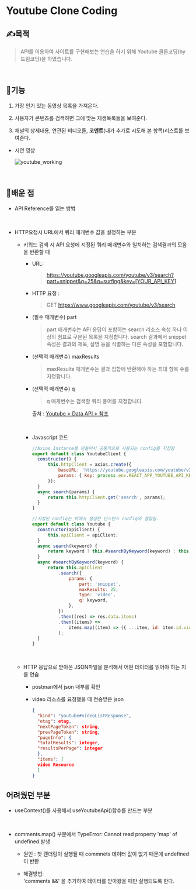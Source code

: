 # Youtube Clone Coding

## ✍목적

> API를 이용하여 사이트를 구현해보는 연습을 하기 위해 Youtube 클론코딩(by드림코딩)을 하였습니다.

<br/>

## 🚀기능

1. 가장 인기 있는 동영상 목록을 가져온다.

2. 사용자가 콘텐츠를 검색하면 그에 맞는 재생목록들을 보여준다.

3. 채널의 상세내용, 연관된 비디오들, **코멘트**(내가 추가로 시도해 본 항목)리스트를 보여준다.
   <br/>

- 시연 영상

     ![youtube_working](https://user-images.githubusercontent.com/105909450/224295728-d58a7c2f-d2d0-4bcc-9fd0-4a51a241c1ec.gif)

  <br/>

## 📌배운 점

- API Reference를 읽는 방법

<br/>

- HTTP요청시 URL에서 쿼리 매개변수 값을 설정하는 부분

  - 키워드 검색 시 API 요청에 지정된 쿼리 매개변수와 일치하는 검색결과의 모음을 반환할 때

    - URL:

      > https://youtube.googleapis.com/youtube/v3/search?part=snippet&q=25&q=surfing&key=[YOUR_API_KEY]

    - HTTP 요청 :

      > GET https://www.googleapis.com/youtube/v3/search

    - (필수 매개변수) part

      > part 매개변수는 API 응답이 포함하는 search 리소스 속성 하나 이상의 쉼표로 구분된 목록을 지정합니다.
      > search 결과에서 snippet 속성은 결과의 제목, 설명 등을 식별하는 다른 속성을 포함합니다.

    - (선택적 매개변수) maxResults

      > maxResults 매개변수는 결과 집합에 반환해야 하는 최대 항목 수를 지정합니다.

    - (선택적 매개변수) q

      > q 매개변수는 검색할 쿼리 용어를 지정합니다.

      출처 : [Youtube > Data API > 참조](https://developers.google.com/youtube/v3/docs/search/list?hl=ko#javascript)

    <br/>

    - Javascript 코드

      ```javascript
      //Axios Instance를 만들어서 공통적으로 사용되는 config를 지정함
      export default class YoutubeClient {
      	constructor() {
      		this.httpClient = axios.create({
      			baseURL: 'https://youtube.googleapis.com/youtube/v3',
      			params: { key: process.env.REACT_APP_YOUTUBE_API_KEY },
      		});
      	}
      	async search(params) {
      		return this.httpClient.get('search', params);
      	}
      }
      ```

      ```javascript
      //지정된 config는 위에서 설정한 인스턴스 config와 결합됨.
      export default class Youtube {
      	constructor(apiClient) {
      		this.apiClient = apiClient;
      	}
      	async search(keyword) {
      		return keyword ? this.#searchByKeyword(keyword) : this.#mostPopular();
      	}
      	async #searchByKeyword(keyword) {
      		return this.apiClient
      			.search({
      				params: {
      					part: 'snippet',
      					maxResults: 25,
      					type: 'video',
      					q: keyword,
      				},
      			})
      			.then((res) => res.data.items)
      			.then((items) =>
      				items.map((item) => ({ ...item, id: item.id.videoId }))
      			);
      	}
      }
      ```

    <br/>

  - HTTP 응답으로 받아온 JSON파일을 분석해서 어떤 데이터를 읽어야 하는 지를 연습

    - postman에서 json 내부를 확인

    - video 리소스를 요청했을 때 전송받은 json

      ```json
      {
        "kind": "youtube#videoListResponse",
        "etag": etag,
        "nextPageToken": string,
        "prevPageToken": string,
        "pageInfo": {
        "totalResults": integer,
        "resultsPerPage": integer
        },
        "items": [
        video Resource
        ]
      }
      ```

## 어려웠던 부분

- useContext()를 사용해서 useYoutubeApi()함수를 만드는 부분

<br/>

- comments.map() 부분에서 TypeError: Cannot read property 'map' of undefined 발생

  - 원인 : 첫 렌더링이 실행될 때 commnets 데이터 값이 없기 때문에 undefined이 반환

  - 해결방법:  
    'comments &&' 을 추가하여 데이터를 받아왔을 때만 실행되도록 한다.

<br/>
